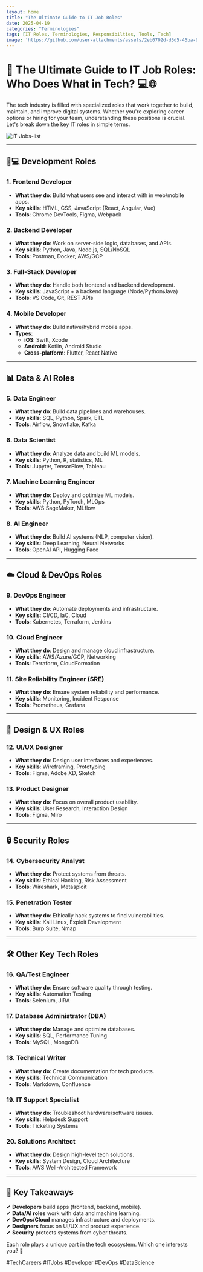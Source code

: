 ```yaml
---
layout: home
title: "The Ultimate Guide to IT Job Roles"
date: 2025-04-19
categories: "Terminologies"
tags: [IT Roles, Terminologies, Responsibilties, Tools, Tech]
image: 'https://github.com/user-attachments/assets/2eb0702d-d5d5-45ba-9c77-3e8d01a1fa0b'
---
```


# 🚀 **The Ultimate Guide to IT Job Roles: Who Does What in Tech?** 💻🌐  

The tech industry is filled with specialized roles that work together to build, maintain, and improve digital systems. Whether you're exploring career options or hiring for your team, understanding these positions is crucial. Let's break down the key IT roles in simple terms.  

![IT-Jobs-list](https://github.com/user-attachments/assets/2eb0702d-d5d5-45ba-9c77-3e8d01a1fa0b)

---


## **👨💻 Development Roles**  

### **1. Frontend Developer**  
- **What they do**: Build what users see and interact with in web/mobile apps.  
- **Key skills**: HTML, CSS, JavaScript (React, Angular, Vue)  
- **Tools**: Chrome DevTools, Figma, Webpack  

### **2. Backend Developer**  
- **What they do**: Work on server-side logic, databases, and APIs.  
- **Key skills**: Python, Java, Node.js, SQL/NoSQL  
- **Tools**: Postman, Docker, AWS/GCP  

### **3. Full-Stack Developer**  
- **What they do**: Handle both frontend and backend development.  
- **Key skills**: JavaScript + a backend language (Node/Python/Java)  
- **Tools**: VS Code, Git, REST APIs  

### **4. Mobile Developer**  
- **What they do**: Build native/hybrid mobile apps.  
- **Types**:  
  - **iOS**: Swift, Xcode  
  - **Android**: Kotlin, Android Studio  
  - **Cross-platform**: Flutter, React Native  

---

## **📊 Data & AI Roles**  

### **5. Data Engineer**  
- **What they do**: Build data pipelines and warehouses.  
- **Key skills**: SQL, Python, Spark, ETL  
- **Tools**: Airflow, Snowflake, Kafka  

### **6. Data Scientist**  
- **What they do**: Analyze data and build ML models.  
- **Key skills**: Python, R, statistics, ML  
- **Tools**: Jupyter, TensorFlow, Tableau  

### **7. Machine Learning Engineer**  
- **What they do**: Deploy and optimize ML models.  
- **Key skills**: Python, PyTorch, MLOps  
- **Tools**: AWS SageMaker, MLflow  

### **8. AI Engineer**  
- **What they do**: Build AI systems (NLP, computer vision).  
- **Key skills**: Deep Learning, Neural Networks  
- **Tools**: OpenAI API, Hugging Face  

---

## **☁️ Cloud & DevOps Roles**  

### **9. DevOps Engineer**  
- **What they do**: Automate deployments and infrastructure.  
- **Key skills**: CI/CD, IaC, Cloud  
- **Tools**: Kubernetes, Terraform, Jenkins  

### **10. Cloud Engineer**  
- **What they do**: Design and manage cloud infrastructure.  
- **Key skills**: AWS/Azure/GCP, Networking  
- **Tools**: Terraform, CloudFormation  

### **11. Site Reliability Engineer (SRE)**  
- **What they do**: Ensure system reliability and performance.  
- **Key skills**: Monitoring, Incident Response  
- **Tools**: Prometheus, Grafana  

---

## **🎨 Design & UX Roles**  

### **12. UI/UX Designer**  
- **What they do**: Design user interfaces and experiences.  
- **Key skills**: Wireframing, Prototyping  
- **Tools**: Figma, Adobe XD, Sketch  

### **13. Product Designer**  
- **What they do**: Focus on overall product usability.  
- **Key skills**: User Research, Interaction Design  
- **Tools**: Figma, Miro  

---

## **🔒 Security Roles**  

### **14. Cybersecurity Analyst**  
- **What they do**: Protect systems from threats.  
- **Key skills**: Ethical Hacking, Risk Assessment  
- **Tools**: Wireshark, Metasploit  

### **15. Penetration Tester**  
- **What they do**: Ethically hack systems to find vulnerabilities.  
- **Key skills**: Kali Linux, Exploit Development  
- **Tools**: Burp Suite, Nmap  

---

## **🛠️ Other Key Tech Roles**  

### **16. QA/Test Engineer**  
- **What they do**: Ensure software quality through testing.  
- **Key skills**: Automation Testing  
- **Tools**: Selenium, JIRA  

### **17. Database Administrator (DBA)**  
- **What they do**: Manage and optimize databases.  
- **Key skills**: SQL, Performance Tuning  
- **Tools**: MySQL, MongoDB  

### **18. Technical Writer**  
- **What they do**: Create documentation for tech products.  
- **Key skills**: Technical Communication  
- **Tools**: Markdown, Confluence  

### **19. IT Support Specialist**  
- **What they do**: Troubleshoot hardware/software issues.  
- **Key skills**: Helpdesk Support  
- **Tools**: Ticketing Systems  

### **20. Solutions Architect**  
- **What they do**: Design high-level tech solutions.  
- **Key skills**: System Design, Cloud Architecture  
- **Tools**: AWS Well-Architected Framework  

---

## **🔑 Key Takeaways**  
✔ **Developers** build apps (frontend, backend, mobile).  
✔ **Data/AI roles** work with data and machine learning.  
✔ **DevOps/Cloud** manages infrastructure and deployments.  
✔ **Designers** focus on UI/UX and product experience.  
✔ **Security** protects systems from cyber threats.  

Each role plays a unique part in the tech ecosystem. Which one interests you? 🚀  

#TechCareers #ITJobs #Developer #DevOps #DataScience
